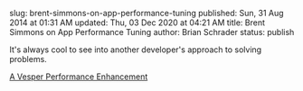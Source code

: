 slug: brent-simmons-on-app-performance-tuning
published: Sun, 31 Aug 2014 at 01:31 AM
updated: Thu, 03 Dec 2020 at 04:21 AM
title: Brent Simmons on App Performance Tuning
author: Brian Schrader
status: publish

It's always cool to see into another developer's approach to solving problems.

[A Vesper Performance Enhancement](http://inessential.com/2014/08/28/a_vesper_performance_enhancement)
